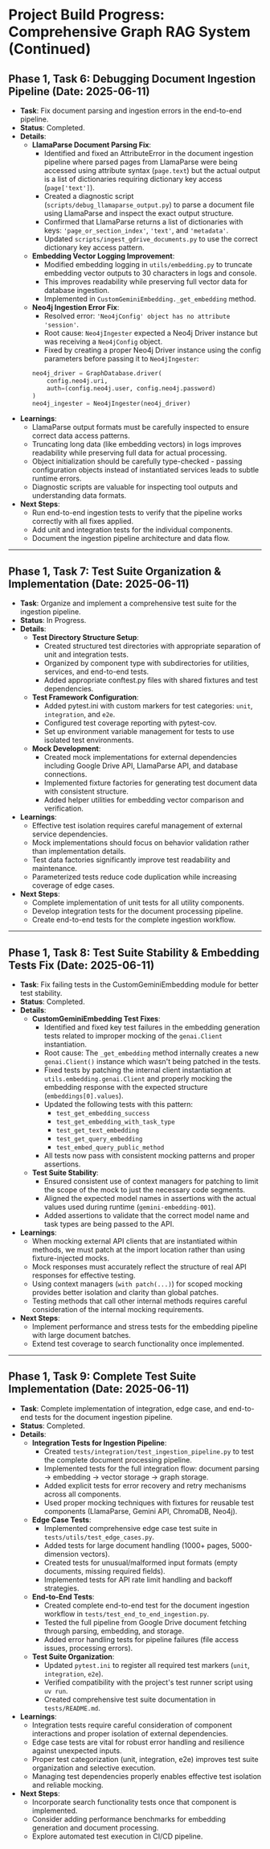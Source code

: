 # Project Build Progress: Comprehensive Graph RAG System (Continued)

## Phase 1, Task 6: Debugging Document Ingestion Pipeline (Date: 2025-06-11)

- **Task**: Fix document parsing and ingestion errors in the end-to-end pipeline.
- **Status**: Completed.
- **Details**:
  - **LlamaParse Document Parsing Fix**:
    - Identified and fixed an AttributeError in the document ingestion pipeline where parsed pages from LlamaParse were being accessed using attribute syntax (`page.text`) but the actual output is a list of dictionaries requiring dictionary key access (`page['text']`).
    - Created a diagnostic script (`scripts/debug_llamaparse_output.py`) to parse a document file using LlamaParse and inspect the exact output structure.
    - Confirmed that LlamaParse returns a list of dictionaries with keys: `'page_or_section_index'`, `'text'`, and `'metadata'`.
    - Updated `scripts/ingest_gdrive_documents.py` to use the correct dictionary key access pattern.
  - **Embedding Vector Logging Improvement**:
    - Modified embedding logging in `utils/embedding.py` to truncate embedding vector outputs to 30 characters in logs and console.
    - This improves readability while preserving full vector data for database ingestion.
    - Implemented in `CustomGeminiEmbedding._get_embedding` method.
  - **Neo4j Ingestion Error Fix**:
    - Resolved error: `'Neo4jConfig' object has no attribute 'session'`.
    - Root cause: `Neo4jIngester` expected a Neo4j Driver instance but was receiving a `Neo4jConfig` object.
    - Fixed by creating a proper Neo4j Driver instance using the config parameters before passing it to `Neo4jIngester`:
    ```python
    neo4j_driver = GraphDatabase.driver(
        config.neo4j.uri,
        auth=(config.neo4j.user, config.neo4j.password)
    )
    neo4j_ingester = Neo4jIngester(neo4j_driver)
    ```
- **Learnings**:
  - LlamaParse output formats must be carefully inspected to ensure correct data access patterns.
  - Truncating long data (like embedding vectors) in logs improves readability while preserving full data for actual processing.
  - Object initialization should be carefully type-checked - passing configuration objects instead of instantiated services leads to subtle runtime errors.
  - Diagnostic scripts are valuable for inspecting tool outputs and understanding data formats.
- **Next Steps**:
  - Run end-to-end ingestion tests to verify that the pipeline works correctly with all fixes applied.
  - Add unit and integration tests for the individual components.
  - Document the ingestion pipeline architecture and data flow.

---

## Phase 1, Task 7: Test Suite Organization & Implementation (Date: 2025-06-11)

- **Task**: Organize and implement a comprehensive test suite for the ingestion pipeline.
- **Status**: In Progress.
- **Details**:
  - **Test Directory Structure Setup**:
    - Created structured test directories with appropriate separation of unit and integration tests.
    - Organized by component type with subdirectories for utilities, services, and end-to-end tests.
    - Added appropriate conftest.py files with shared fixtures and test dependencies.
  - **Test Framework Configuration**:
    - Added pytest.ini with custom markers for test categories: `unit`, `integration`, and `e2e`.
    - Configured test coverage reporting with pytest-cov.
    - Set up environment variable management for tests to use isolated test environments.
  - **Mock Development**:
    - Created mock implementations for external dependencies including Google Drive API, LlamaParse API, and database connections.
    - Implemented fixture factories for generating test document data with consistent structure.
    - Added helper utilities for embedding vector comparison and verification.
- **Learnings**:
  - Effective test isolation requires careful management of external service dependencies.
  - Mock implementations should focus on behavior validation rather than implementation details.
  - Test data factories significantly improve test readability and maintenance.
  - Parameterized tests reduce code duplication while increasing coverage of edge cases.
- **Next Steps**:
  - Complete implementation of unit tests for all utility components.
  - Develop integration tests for the document processing pipeline.
  - Create end-to-end tests for the complete ingestion workflow.

---

## Phase 1, Task 8: Test Suite Stability & Embedding Tests Fix (Date: 2025-06-11)

- **Task**: Fix failing tests in the CustomGeminiEmbedding module for better test stability.
- **Status**: Completed.
- **Details**:
  - **CustomGeminiEmbedding Test Fixes**:
    - Identified and fixed key test failures in the embedding generation tests related to improper mocking of the `genai.Client` instantiation.
    - Root cause: The `_get_embedding` method internally creates a new `genai.Client()` instance which wasn't being patched in the tests.
    - Fixed tests by patching the internal client instantiation at `utils.embedding.genai.Client` and properly mocking the embedding response with the expected structure (`embeddings[0].values`).
    - Updated the following tests with this pattern:
      - `test_get_embedding_success`
      - `test_get_embedding_with_task_type` 
      - `test_get_text_embedding`
      - `test_get_query_embedding` 
      - `test_embed_query_public_method`
    - All tests now pass with consistent mocking patterns and proper assertions.
  - **Test Suite Stability**:
    - Ensured consistent use of context managers for patching to limit the scope of the mock to just the necessary code segments.
    - Aligned the expected model names in assertions with the actual values used during runtime (`gemini-embedding-001`).
    - Added assertions to validate that the correct model name and task types are being passed to the API.
- **Learnings**:
  - When mocking external API clients that are instantiated within methods, we must patch at the import location rather than using fixture-injected mocks.
  - Mock responses must accurately reflect the structure of real API responses for effective testing.
  - Using context managers (`with patch(...)`) for scoped mocking provides better isolation and clarity than global patches.
  - Testing methods that call other internal methods requires careful consideration of the internal mocking requirements.
- **Next Steps**:
  - Implement performance and stress tests for the embedding pipeline with large document batches.
  - Extend test coverage to search functionality once implemented.

---

## Phase 1, Task 9: Complete Test Suite Implementation (Date: 2025-06-11)

- **Task**: Complete implementation of integration, edge case, and end-to-end tests for the document ingestion pipeline.
- **Status**: Completed.
- **Details**:
  - **Integration Tests for Ingestion Pipeline**:
    - Created `tests/integration/test_ingestion_pipeline.py` to test the complete document processing pipeline.
    - Implemented tests for the full integration flow: document parsing → embedding → vector storage → graph storage.
    - Added explicit tests for error recovery and retry mechanisms across all components.
    - Used proper mocking techniques with fixtures for reusable test components (LlamaParse, Gemini API, ChromaDB, Neo4j).
  - **Edge Case Tests**:
    - Implemented comprehensive edge case test suite in `tests/utils/test_edge_cases.py`.
    - Added tests for large document handling (1000+ pages, 5000-dimension vectors).
    - Created tests for unusual/malformed input formats (empty documents, missing required fields).
    - Implemented tests for API rate limit handling and backoff strategies.
  - **End-to-End Tests**:
    - Created complete end-to-end test for the document ingestion workflow in `tests/test_end_to_end_ingestion.py`.
    - Tested the full pipeline from Google Drive document fetching through parsing, embedding, and storage.
    - Added error handling tests for pipeline failures (file access issues, processing errors).
  - **Test Suite Organization**:
    - Updated `pytest.ini` to register all required test markers (`unit`, `integration`, `e2e`).
    - Verified compatibility with the project's test runner script using `uv run`.
    - Created comprehensive test suite documentation in `tests/README.md`.
- **Learnings**:
  - Integration tests require careful consideration of component interactions and proper isolation of external dependencies.
  - Edge case tests are vital for robust error handling and resilience against unexpected inputs.
  - Proper test categorization (unit, integration, e2e) improves test suite organization and selective execution.
  - Managing test dependencies properly enables effective test isolation and reliable mocking.
- **Next Steps**:
  - Incorporate search functionality tests once that component is implemented.
  - Consider adding performance benchmarks for embedding generation and document processing.
  - Explore automated test execution in CI/CD pipeline.
